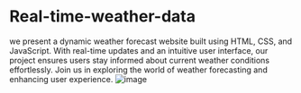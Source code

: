 # Real-time-weather-data
we present a dynamic weather forecast website built using HTML, CSS, and JavaScript. With real-time updates and an intuitive user interface, our project ensures users stay informed about current weather conditions effortlessly. Join us in exploring the world of weather forecasting and enhancing user experience.
![image](https://github.com/DBjay01/Real-time-weather-data/assets/99001057/b6420fea-54f7-4c8e-95d0-199c11ff9b52)
